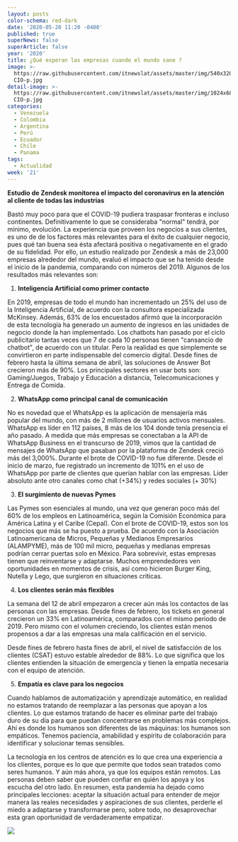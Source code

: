 ```yaml
---
layout: posts
color-schema: red-dark
date: '2020-05-20 11:20 -0400'
published: true
superNews: false
superArticle: false
year: '2020'
title: ¿Qué esperan las empresas cuando el mundo sane ?
image: >-
  https://raw.githubusercontent.com/itnewslat/assets/master/img/540x320/Ejecutivo
  CIO-p.jpg
detail-image: >-
  https://raw.githubusercontent.com/itnewslat/assets/master/img/1024x680/Ejecutivo
  CIO-p.jpg
categories:
  - Venezuela
  - Colombia
  - Argentina
  - Perú
  - Ecuador
  - Chile
  - Panama
tags:
  - Actualidad
week: '21'
---
```

**Estudio de Zendesk monitorea el impacto del coronavirus en la atención al cliente de todas las industrias**

Bastó muy poco para que el COVID-19 pudiera traspasar fronteras e incluso continentes. Definitivamente lo que se consideraba "normal" tendrá, por mínimo, evolución. La experiencia que proveen los negocios a sus clientes, es uno de de los factores más relevantes para el éxito de cualquier negocio, pues qué tan buena sea ésta afectará positiva o negativamente en el grado de su fidelidad. Por ello, un estudio realizado por Zendesk a más de 23,000 empresas alrededor del mundo, evaluó el impacto que se ha tenido desde el inicio de la pandemia, comparando con números del 2019. Algunos de los resultados más relevantes son: 

1. **Inteligencia Artificial como primer contacto**

En 2019, empresas de todo el mundo han incrementado un 25% del uso de la Inteligencia Artificial, de acuerdo con la consultora especializada McKinsey. Además, 63% de los encuestados afirmó que la incorporación de esta tecnología ha generado un aumento de ingresos en las unidades de negocio donde la han implementado. 
Los chatbots han pasado por el ciclo publicitario tantas veces que 7 de cada 10 personas tienen "cansancio de chatbot", de acuerdo con un titular. Pero la realidad es que simplemente se convirtieron en parte indispensable del comercio digital. Desde fines de febrero hasta la última semana de abril, las soluciones de Answer Bot crecieron más de 90%. Los principales sectores en usar bots son: Gaming/Juegos, Trabajo y Educación a distancia, Telecomunicaciones y Entrega de Comida. 

2. **WhatsApp como principal canal de comunicación** 

No es novedad que el WhatsApp es la aplicación de mensajería más popular del mundo, con más de 2 millones de usuarios activos mensuales. WhatsApp es líder en 112 países, 8 más de los 104 donde tenía presencia el año pasado. A medida que más empresas se conectaban a la API de WhatsApp Business en el transcurso de 2019, vimos que la cantidad de mensajes de WhatsApp que pasaban por la plataforma de Zendesk creció más del 3,000%. 
Durante el brote de COVID-19 no fue diferente. Desde el inicio de marzo, fue registrado un incremento de 101% en el uso de WhatsApp por parte de clientes que querían hablar con las empresas. Líder absoluto ante otro canales como chat (+34%) y redes sociales (+ 30%) 

3. **El surgimiento de nuevas Pymes** 

Las Pymes son esenciales al mundo, una vez que generan poco más del 60% de los empleos en Latinoamérica, según la Comisión Económica para América Latina y el Caribe (Cepal). Con el brote de COVID-19, estos son los negocios que más se ha puesto a prueba. De acuerdo con la Asociación Latinoamericana de Micros, Pequeñas y Medianos Empresarios (ALAMPYME), más de 100 mil micro, pequeñas y medianas empresas podrían cerrar puertas solo en México. 
Para sobrevivir, estas empresas tienen que reinventarse y adaptarse. Muchos emprendedores ven oportunidades en momentos de crisis, así como hicieron Burger King, Nutella y Lego, que surgieron en situaciones críticas.

4. **Los clientes serán más flexibles** 

La semana del 12 de abril empezaron a crecer aún más los contactos de las personas con las empresas. Desde fines de febrero, los tickets en general crecieron un 33% en Latinoamérica, comparados con el mismo periodo de 2019. Pero mismo con el volumen creciendo, los clientes están menos propensos a dar a las empresas una mala calificación en el servicio. 

Desde fines de febrero hasta fines de abril, el nivel de satisfacción de los clientes (CSAT) estuvo estable alrededor de 88%. Lo que significa que los clientes entienden la situación de emergencia y tienen la empatía necesaria con el equipo de atención. 

5. **Empatía es clave para los negocios** 

Cuando hablamos de automatización y aprendizaje automático, en realidad no estamos tratando de reemplazar a las personas que apoyan a los clientes. Lo que estamos tratando de hacer es eliminar parte del trabajo duro de su día para que puedan concentrarse en problemas más complejos. Ahí es donde los humanos son diferentes de las máquinas: los humanos son empáticos. Tenemos paciencia, amabilidad y espíritu de colaboración para identificar y solucionar temas sensibles. 

La tecnología en los centros de atención es lo que crea una experiencia a los clientes, porque es lo que que permite que todos sean tratados como seres humanos. Y aún más ahora, ya que los equipos están remotos. Las personas deben saber que pueden confiar en quién los apoya y los escucha del otro lado. 
En resumen, esta pandemia ha dejado como principales lecciones: aceptar la situación actual para entender de mejor manera las reales necesidades y aspiraciones de sus clientes, perderle el miedo a adaptarse y transformarse pero, sobre todo, no desaprovechar esta gran oportunidad de verdaderamente empatizar. 

<img src="https://tracker.metricool.com/c3po.jpg?hash=56f88a41e39ab42c063cc51676587a04"/>